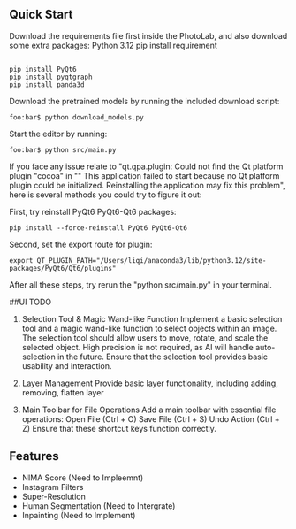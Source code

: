 
## Quick Start

Download the requirements file first inside the PhotoLab, and also download some extra packages:
Python 3.12
pip install requirement
```console

pip install PyQt6
pip install pyqtgraph
pip install panda3d
```

Download the pretrained models by running the included download script:

```console
foo:bar$ python download_models.py
```

Start the editor by running:

```console
foo:bar$ python src/main.py
```

If you face any issue relate to "qt.qpa.plugin: Could not find the Qt platform plugin "cocoa" in ""
This application failed to start because no Qt platform plugin could be initialized. Reinstalling the application may fix this problem", here is several methods you could try to figure it out:

First, try reinstall PyQt6 PyQt6-Qt6 packages:

```console
pip install --force-reinstall PyQt6 PyQt6-Qt6
```

Second, set the export route for plugin:

```console
export QT_PLUGIN_PATH="/Users/liqi/anaconda3/lib/python3.12/site-packages/PyQt6/Qt6/plugins"
```

After all these steps, try rerun the "python src/main.py" in your terminal.

##UI TODO

1. Selection Tool & Magic Wand-like Function
Implement a basic selection tool and a magic wand-like function to select objects within an image.
The selection tool should allow users to move, rotate, and scale the selected object.
High precision is not required, as AI will handle auto-selection in the future.
Ensure that the selection tool provides basic usability and interaction.

2. Layer Management
Provide basic layer functionality, including adding, removing, flatten layer

3. Main Toolbar for File Operations
Add a main toolbar with essential file operations:
Open File (Ctrl + O)
Save File (Ctrl + S)
Undo Action (Ctrl + Z)
Ensure that these shortcut keys function correctly.

## Features
- NIMA Score (Need to Impleemnt)
- Instagram Filters
- Super-Resolution
- Human Segmentation (Need to Intergrate)
- Inpainting (Need to Implement)




